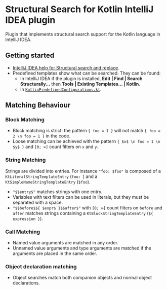 # Structural Search for Kotlin IntelliJ IDEA plugin

Plugin that implements structural search support for the Kotlin language in IntelliJ IDEA.

## Getting started

- [IntelliJ IDEA help for Structural search and replace](https://www.jetbrains.com/help/idea/structural-search-and-replace.html).
- Predefined templates show what can be searched. They can be found:
    - In IntelliJ IDEA if the plugin is installed, **Edit | Find | Search Structurally...** then **Tools | Existing Templates... | Kotlin**.
    - In [`KotlinPredefinedConfigurations.kt`](src/main/kotlin/com/jetbrains/kotlin/structuralsearch/KotlinPredefinedConfigurations.kt).

## Matching Behaviour

### Block Matching

- Block matching is strict: the pattern `{ foo = 1 }` will not match `{ foo = 2 \n foo = 1 }` in the code.
- Loose matching can be achieved with the pattern `{ $x$ \n foo = 1 \n $y$ }` and `[0; ∞]` count filters on `x` and `y`.

### String Matching

Strings are divided into entries. For instance `"foo: $foo"` is composed of a `KtLiteralStringTemplateEntry` (`foo: `) and a `KtSimpleNameStringTemplateEntry` (`$foo`).
- `"$$entry$"` matches strings with one entry.
- Variables with text filters can be used in literals, but they must be separated with a space.
- `"$$before$${ $expr$ }$$after$"` with `[0; ∞]` count filters on `before` and `after` matches strings containing a `KtBlockStringTemplateEntry` (`${ expression }`).

### Call Matching

- Named value arguments are matched in any order.
- Unnamed value arguments and type arguments are matched if the arguments are placed in the same order.

### Object declaration matching

- Object searches match both companion objects and normal object declarations.
